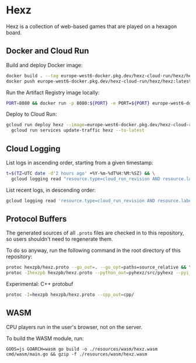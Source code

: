 # Hexz

Hexz is a collection of web-based games that are played on a hexagon
board.

## Docker and Cloud Run

Build and deploy Docker image:

```bash
docker build . --tag europe-west6-docker.pkg.dev/hexz-cloud-run/hexz/hexz:latest
docker push europe-west6-docker.pkg.dev/hexz-cloud-run/hexz/hexz:latest
```

Run the Artifact Registry image locally:

```bash
PORT=8080 && docker run -p 8080:${PORT} -e PORT=${PORT} europe-west6-docker.pkg.dev/hexz-cloud-run/hexz/hexz:latest
```

Deploy to Cloud Run:

```bash
gcloud run deploy hexz --image=europe-west6-docker.pkg.dev/hexz-cloud-run/hexz/hexz:latest --region=europe-west6 --project=hexz-cloud-run  && \
  gcloud run services update-traffic hexz --to-latest
```

## Cloud Logging

List logs in ascending order, starting from a given timestamp:

```bash
t=$(TZ=UTC date -d'2 hours ago' +%Y-%m-%dT%H:%M:%SZ) && \
  gcloud logging read "resource.type=cloud_run_revision AND resource.labels.service_name=hexz AND textPayload:\"CPU stats\" AND timestamp>=\"$t\"" --project hexz-cloud-run --order=asc --limit=10
```

List recent logs, in descending order:

```bash
gcloud logging read 'resource.type=cloud_run_revision AND resource.labels.service_name=hexz AND textPayload:"CPU stats"' --freshness=2h --project hexz-cloud-run --limit=10
```

## Protocol Buffers

The generated sources of all `.proto` files are checked in to this repository,
so users shouldn't need to regenerate them. 

To do so anyway, run the following command in the root directory of this
repository:

```bash
protoc hexzpb/hexz.proto --go_out=. --go_opt=paths=source_relative && \
protoc -Ihexzpb hexzpb/hexz.proto --python_out=pyhexz/src/pyhexz --pyi_out=pyhexz/src/pyhexz
```

Experimental: C++ protobuf

```bash
protoc -I=hexzpb hexzpb/hexz.proto --cpp_out=cpp/
```

## WASM

CPU players run in the user's browser, not on the server.

To build the WASM module, run:

```
GOOS=js GOARCH=wasm go build -o ./resources/wasm/hexz.wasm cmd/wasm/main.go && gzip -f ./resources/wasm/hexz.wasm
```
